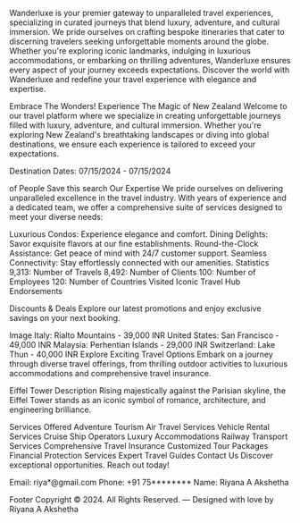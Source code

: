 Wanderluxe is your premier gateway to unparalleled travel experiences, specializing in curated journeys that blend luxury, adventure, and cultural immersion. We pride ourselves on crafting bespoke itineraries that cater to discerning travelers seeking unforgettable moments around the globe. Whether you're exploring iconic landmarks, indulging in luxurious accommodations, or embarking on thrilling adventures, Wanderluxe ensures every aspect of your journey exceeds expectations. Discover the world with Wanderluxe and redefine your travel experience with elegance and expertise.

Embrace The Wonders! Experience The Magic of New Zealand Welcome to our travel platform where we specialize in creating unforgettable journeys filled with luxury, adventure, and cultural immersion. Whether you're exploring New Zealand's breathtaking landscapes or diving into global destinations, we ensure each experience is tailored to exceed your expectations.

Destination Dates: 07/15/2024 - 07/15/2024

of People
Save this search Our Expertise We pride ourselves on delivering unparalleled excellence in the travel industry. With years of experience and a dedicated team, we offer a comprehensive suite of services designed to meet your diverse needs:

Luxurious Condos: Experience elegance and comfort. Dining Delights: Savor exquisite flavors at our fine establishments. Round-the-Clock Assistance: Get peace of mind with 24/7 customer support. Seamless Connectivity: Stay effortlessly connected with our amenities. Statistics 9,313: Number of Travels 8,492: Number of Clients 100: Number of Employees 120: Number of Countries Visited Iconic Travel Hub Endorsements

Discounts & Deals Explore our latest promotions and enjoy exclusive savings on your next booking.

Image Italy: Rialto Mountains - 39,000 INR United States: San Francisco - 49,000 INR Malaysia: Perhentian Islands - 29,000 INR Switzerland: Lake Thun - 40,000 INR Explore Exciting Travel Options Embark on a journey through diverse travel offerings, from thrilling outdoor activities to luxurious accommodations and comprehensive travel insurance.

Eiffel Tower Description Rising majestically against the Parisian skyline, the Eiffel Tower stands as an iconic symbol of romance, architecture, and engineering brilliance.

Services Offered Adventure Tourism Air Travel Services Vehicle Rental Services Cruise Ship Operators Luxury Accommodations Railway Transport Services Comprehensive Travel Insurance Customized Tour Packages Financial Protection Services Expert Travel Guides Contact Us Discover exceptional opportunities. Reach out today!

Email: riya*@gmail.com Phone: +91 75******** Name: Riyana A Akshetha

Footer Copyright © 2024. All Rights Reserved. — Designed with love by Riyana A Akshetha
